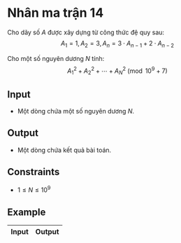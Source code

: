 # Nhân ma trận 14

Cho dãy số $A$ được xây dựng từ công thức đệ quy sau:
$$
A_1=1, A_2=3, A_n=3\cdot A_{n-1}+2\cdot A_{n-2}
$$

Cho một số nguyên dương $N$ tính:
$$
A_1^2+A_2^2+\cdots +A_N^2\pmod{10^9+7}
$$

## Input

- Một dòng chứa một số nguyên dương $N$.

## Output

- Một dòng chứa kết quả bài toán.

## Constraints

- $1\le N\le 10^9$

## Example

|Input|Output|
|-|-|
